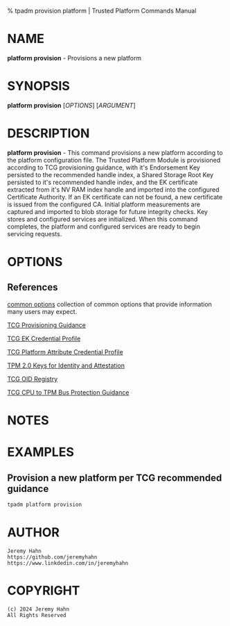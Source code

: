 % tpadm provision platform | Trusted Platform Commands Manual

# NAME

**platform provision** - Provisions a new platform

# SYNOPSIS

**platform provision** [*OPTIONS*] [*ARGUMENT*]

# DESCRIPTION

**platform provision** - This command provisions a new platform according to the platform configuration file. The Trusted Platform Module is provisioned according to TCG provisioning guidance, with it's Endorsement Key persisted to the recommended handle index, a Shared Storage Root Key persisted to it's recommended handle index, and the EK certificate extracted from it's NV RAM index handle and imported into the configured Certificate Authority. If an EK certificate can not be found, a new certificate is issued from the configured CA. Initial platform measurements are captured and imported to blob storage for future integrity checks. Key stores and configured services are initialized. When this command completes, the platform and configured services are ready to begin servicing requests.

# OPTIONS

## References

[common options](common/options.md) collection of common options that provide
information many users may expect.

[TCG Provisioning Guidance](https://trustedcomputinggroup.org/wp-content/uploads/TCG-TPM-v2.0-Provisioning-Guidance-Published-v1r1.pdf)

[TCG EK Credential Profile](https://trustedcomputinggroup.org/wp-content/uploads/TCG-EK-Credential-Profile-V-2.5-R2_published.pdf)

[TCG Platform Attribute Credential Profile](https://trustedcomputinggroup.org/wp-content/uploads/TCG-Platform-Attribute-Credential-Profile-Version-1.0.pdf)

[TPM 2.0 Keys for Identity and Attestation](https://trustedcomputinggroup.org/wp-content/uploads/TPM-2p0-Keys-for-Device-Identity-and-Attestation_v1_r12_pub10082021.pdf)

[TCG OID Registry](https://trustedcomputinggroup.org/wp-content/uploads/TCG-OID-Registry-Version-1.00-Revision-0.74_10July24.pdf)

[TCG CPU to TPM Bus Protection Guidance](https://trustedcomputinggroup.org/wp-content/uploads/TCG_-CPU_-TPM_Bus_Protection_Guidance_Active_Attack_Mitigations-V1-R30_PUB-1.pdf)


# NOTES

# EXAMPLES

## Provision a new platform per TCG recommended guidance
```bash
tpadm platform provision
```
# AUTHOR
    Jeremy Hahn
    https://github.com/jeremyhahn
    https://www.linkdedin.com/in/jeremyhahn

# COPYRIGHT
    (c) 2024 Jeremy Hahn
    All Rights Reserved
